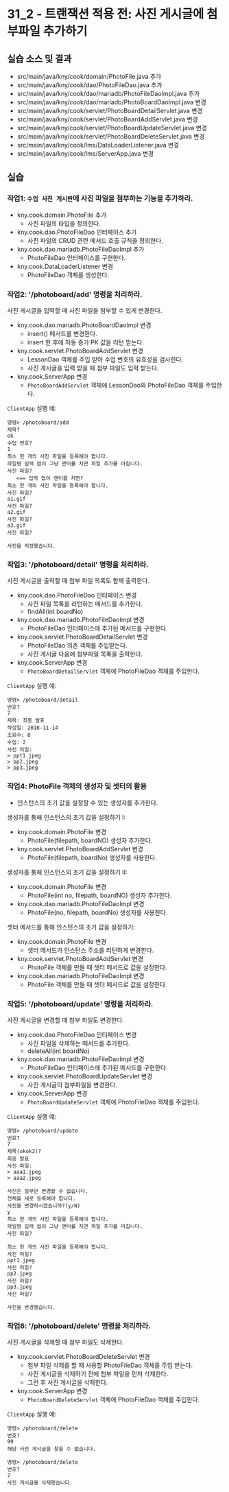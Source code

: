 # 31_2 - 트랜잭션 적용 전: 사진 게시글에 첨부파일 추가하기

## 실습 소스 및 결과

- src/main/java/kny/cook/domain/PhotoFile.java 추가 
- src/main/java/kny/cook/dao/PhotoFileDao.java 추가
- src/main/java/kny/cook/dao/mariadb/PhotoFileDaoImpl.java 추가
- src/main/java/kny/cook/dao/mariadb/PhotoBoardDaoImpl.java 변경
- src/main/java/kny/cook/servlet/PhotoBoardDetailServlet.java 변경
- src/main/java/kny/cook/servlet/PhotoBoardAddServlet.java 변경
- src/main/java/kny/cook/servlet/PhotoBoardUpdateServlet.java 변경
- src/main/java/kny/cook/servlet/PhotoBoardDeleteServlet.java 변경
- src/main/java/kny/cook/lms/DataLoaderListener.java 변경
- src/main/java/kny/cook/lms/ServerApp.java 변경

## 실습  

### 작업1: `수업 사진 게시판`에 사진 파일을 첨부하는 기능을 추가하라.

- kny.cook.domain.PhotoFile 추가
  - 사진 파일의 타입을 정의한다.
- kny.cook.dao.PhotoFileDao 인터페이스 추가
  - 사진 파일의 CRUD 관련 메서드 호출 규칙을 정의한다.
- kny.cook.dao.mariadb.PhotoFileDaoImpl 추가
  - PhotoFileDao 인터페이스를 구현한다.
- kny.cook.DataLoaderListener 변경
  - PhotoFileDao 객체를 생성한다.

### 작업2: '/photoboard/add' 명령을 처리하라.

사진 게시글을 입력할 때 사진 파일을 첨부할 수 있게 변경한다.

- kny.cook.dao.mariadb.PhotoBoardDaoImpl 변경
  - insert() 메서드를 변경한다.
  - insert 한 후에 자동 증가 PK 값을 리턴 받는다.
- kny.cook.servlet.PhotoBoardAddServlet 변경
  - LessonDao 객체를 주입 받아 수업 번호의 유효성을 검사한다.
  - 사진 게시글을 입력 받을 때 첨부 파일도 입력 받는다.
- kny.cook.ServerApp 변경
  - `PhotoBoardAddServlet` 객체에 LessonDao와 PhotoFileDao 객체를 주입한다. 

`ClientApp` 실행 예:
```
명령> /photoboard/add
제목?
ok
수업 번호?
1
최소 한 개의 사진 파일을 등록해야 합니다.
파일명 입력 없이 그냥 엔터를 치면 파일 추가를 마칩니다.
사진 파일?
   <== 입력 없이 엔터를 치면?
최소 한 개의 사진 파일을 등록해야 합니다.
사진 파일?
a1.gif
사진 파일?
a2.gif
사진 파일?
a3.gif
사진 파일?

사진을 저장했습니다.
```
    
### 작업3: '/photoboard/detail' 명령을 처리하라.

사진 게시글을 출력할 때 첨부 파일 목록도 함께 출력한다.

- kny.cook.dao.PhotoFileDao 인터페이스 변경
  - 사진 파일 목록을 리턴하는 메서드를 추가한다.
  - findAll(int boardNo)
- kny.cook.dao.mariadb.PhotoFileDaoImpl 변경
  - PhotoFileDao 인터페이스에 추가된 메서드를 구현한다.
- kny.cook.servlet.PhotoBoardDetailServlet 변경
  - PhotoFileDao 의존 객체를 주입받는다.
  - 사진 게시글 다음에 첨부파일 목록을 출력한다.
- kny.cook.ServerApp 변경
  - `PhotoBoardDetailServlet` 객체에 PhotoFileDao 객체를 주입한다. 
  
`ClientApp` 실행 예:
```
명령> /photoboard/detail
번호?
7
제목: 최종 발표
작성일: 2018-11-14
조회수: 0
수업: 2
사진 파일:
> ppt1.jpeg
> pp2.jpeg
> pp3.jpeg
```

### 작업4: PhotoFile 객체의 생성자 및 셋터의 활용

- 인스턴스의 초기 값을 설정할 수 있는 생성자를 추가한다.

생성자를 통해 인스턴스의 초기 값을 설정하기 I:
- kny.cook.domain.PhotoFile 변경
  - PhotoFile(filepath, boardNO) 생성자 추가한다.
- kny.cook.servlet.PhotoBoardAddServlet 변경
  - PhotoFile(filepath, boardNo) 생성자를 사용한다.

생성자를 통해 인스턴스의 초기 값을 설정하기 II:
- kny.cook.domain.PhotoFile 변경
  - PhotoFile(int no, filepath, boardNO) 생성자 추가한다.
- kny.cook.dao.mariadb.PhotoFileDaoImpl 변경
  - PhotoFile(no, filepath, boardNo) 생성자를 사용한다.

셋터 메서드를 통해 인스턴스의 초기 값을 설정하기:
- kny.cook.domain.PhotoFile 변경
  - 셋터 메서드가 인스턴스 주소를 리턴하게 변경한다.
- kny.cook.servlet.PhotoBoardAddServlet 변경
  - PhotoFile 객체를 만들 때 셋터 메서드로 값을 설정한다.
- kny.cook.dao.mariadb.PhotoFileDaoImpl 변경
  - PhotoFile 객체를 만들 때 셋터 메서드로 값을 설정한다.
  

### 작업5: '/photoboard/update' 명령을 처리하라.

사진 게시글을 변경할 때 첨부 파일도 변경한다.

- kny.cook.dao.PhotoFileDao 인터페이스 변경
  - 사진 파일을 삭제하는 메서드를 추가한다.
  - deleteAll(int boardNo)
- kny.cook.dao.mariadb.PhotoFileDaoImpl 변경
  - PhotoFileDao 인터페이스에 추가된 메서드를 구현한다.
- kny.cook.servlet.PhotoBoardUpdateServlet 변경
  - 사진 게시글의 첨부파일을 변경한다.
- kny.cook.ServerApp 변경
  - `PhotoBoardUpdateServlet` 객체에 PhotoFileDao 객체를 주입한다. 

`ClientApp` 실행 예:
```
명령> /photoboard/update
번호?
7
제목(okok2)?
최종 발표
사진 파일:
> aaa1.jpeg
> aaa2.jpeg

사진은 일부만 변경할 수 없습니다.
전체를 새로 등록해야 합니다.
사진을 변경하시겠습니까?(y/N)
y
최소 한 개의 사진 파일을 등록해야 합니다.
파일명 입력 없이 그냥 엔터를 치면 파일 추가를 마칩니다.
사진 파일?

최소 한 개의 사진 파일을 등록해야 합니다.
사진 파일?
ppt1.jpeg
사진 파일?
pp2.jpeg
사진 파일?
pp3.jpeg
사진 파일?

사진을 변경했습니다.
```

### 작업6: '/photoboard/delete' 명령을 처리하라.

사진 게시글을 삭제할 때 첨부 파일도 삭제한다.

- kny.cook.servlet.PhotoBoardDeleteServlet 변경
  - 첨부 파일 삭제를 할 때 사용할 PhotoFileDao 객체를 주입 받는다.
  - 사진 게시글을 삭제하기 전에 첨부 파일을 먼저 삭제한다.
  - 그런 후 사진 게시글을 삭제한다. 
- kny.cook.ServerApp 변경
  - `PhotoBoardDeleteServlet` 객체에 PhotoFileDao 객체를 주입한다. 
  
`ClientApp` 실행 예:
```
명령> /photoboard/delete
번호?
99
해당 사진 게시글을 찾을 수 없습니다.

명령> /photoboard/delete
번호?
7
사진 게시글을 삭제했습니다.
```
  
